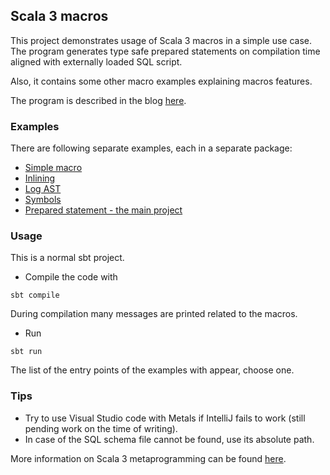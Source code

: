 ## Scala 3 macros

This project demonstrates usage of Scala 3 macros in a simple use case.
The program generates type safe prepared statements on compilation time aligned with externally loaded SQL script.

Also, it contains some other macro examples explaining macros features. 

The program is described in the blog [here](https://pawel7.medium.com/scala-3-macros-without-pain-ce54d116880a).

### Examples

There are following separate examples, each in a separate package:
* [Simple macro](src/main/scala/scalamacros/simple)
* [Inlining](src/main/scala/scalamacros/inline)
* [Log AST](src/main/scala/scalamacros/logast)
* [Symbols](src/main/scala/scalamacros/symbol)
* [Prepared statement - the main project](src/main/scala/scalamacros/statements)

### Usage

This is a normal sbt project. 

* Compile the code with 
```
sbt compile
``` 
During compilation many messages are printed related to the macros.

* Run
```
sbt run
```
The list of the entry points of the examples with appear, choose one.

### Tips
* Try to use Visual Studio code with Metals if IntelliJ fails to work (still pending work on the time of writing).
* In case of the SQL schema file cannot be found, use its absolute path.

More information on Scala 3 metaprogramming can be found 
[here](https://docs.scala-lang.org/scala3/reference/metaprogramming.html).
